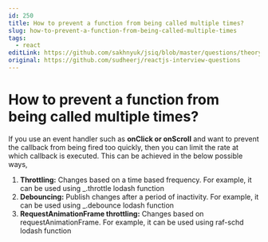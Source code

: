 ```yaml
---
id: 250
title: How to prevent a function from being called multiple times?
slug: how-to-prevent-a-function-from-being-called-multiple-times
tags:
  - react
editLink: https://github.com/sakhnyuk/jsiq/blob/master/questions/theory/react/250.md
original: https://github.com/sudheerj/reactjs-interview-questions
---
```


# How to prevent a function from being called multiple times?

If you use an event handler such as **onClick or onScroll** and want to prevent the callback from being fired too quickly, then you can limit the rate at which callback is executed. This can be achieved in the below possible ways,

1. **Throttling:** Changes based on a time based frequency. For example, it can be used using \_.throttle lodash function
2. **Debouncing:** Publish changes after a period of inactivity. For example, it can be used using \_.debounce lodash function
3. **RequestAnimationFrame throttling:** Changes based on requestAnimationFrame. For example, it can be used using raf-schd lodash function